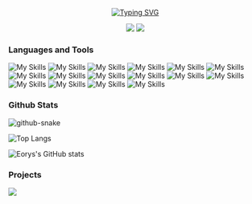 <p align="center">
 <a href="https://git.io/typing-svg"><img src="https://readme-typing-svg.demolab.com?font=Pacifico&size=30&duration=2500&pause=500&center=true&vCenter=true&width=435&lines=Hi+there+%F0%9F%91%8B;I+am+Eorys+%F0%9F%98%B8" alt="Typing SVG" /></a>
</p>

<p align="center">
  <a href="https://github.com/LiLittleCat"><img src="https://img.shields.io/badge/Always%20Be-Coding-blue?style=for-the-badge"/></a>
  <a href="https://github.com/LiLittleCat"><img src="https://komarev.com/ghpvc/?username=WhiteCells&color=brightgreen&style=for-the-badge"/></a>
</p>
<!--
<table border="0" align="center" cellspacing="0">
    <tr>
        <th>&nbsp;&nbsp;Property&nbsp;&nbsp;</th>
        <th colspan="8">Data</th>
    </tr>
    <tr>
        <th>&nbsp;&nbsp;&nbsp;&nbsp;&nbsp;&nbsp;&nbsp;&nbsp;&nbsp;&nbsp;&nbsp;&nbsp;&nbsp;&nbsp;&nbsp;&nbsp;Language&nbsp;&nbsp;&nbsp;&nbsp;&nbsp;&nbsp;&nbsp;&nbsp;&nbsp;&nbsp;&nbsp;&nbsp;&nbsp;&nbsp;&nbsp;&nbsp;</th>
        <td colspan="8">&nbsp;
            <img src="https://img.shields.io/badge/-C-cbe0fb?style=flat&logo=c&logoColor=008F8C">&nbsp;
            <img src="https://img.shields.io/badge/-C++-cbe0fb?style=flat&logo=cplusplus&logoColor=008F8C">&nbsp;
        </td>
    </tr>
    <tr>
        <th>&nbsp;&nbsp;&nbsp;IDE&nbsp;&nbsp;&nbsp;</th>
        <td colspan="8">&nbsp;
            <img src="https://img.shields.io/badge/-Visual%20Studio%20Code-cbe0fb?style=flat&logo=visualstudiocode&logoColor=21a4f1">&nbsp;
            <img src="https://img.shields.io/badge/-Visual%20Studio-cbe0fb?style=flat&logo=visualstudio&logoColor=654996">&nbsp;
            <img src="https://img.shields.io/badge/-Pycharm-cbe0fb?style=flat&logo=Pycharm">&nbsp;
        </td>
    </tr>
    <tr>
        <th>CI / CD</th>
        <td colspan="8">&nbsp;
            <img src="https://img.shields.io/badge/-Markdown-cbe0fb?style=flat&logo=Markdown&logoColor=blue">&nbsp;
            <img src="https://img.shields.io/badge/-Github-cbe0fb?style=flat&logo=Github&logoColor=black">&nbsp;
            <img src="https://img.shields.io/badge/-Git-cbe0fb?style=flat&logo=Git&logoColor=f15233">&nbsp;
        </td>
    </tr>
    <tr>
        <th>Databases</th>
        <td colspan="8">&nbsp;
            <img src="https://img.shields.io/badge/-MySql-cbe0fb?style=flat&logo=mysql&logoColor=024a6c">&nbsp;
        </td>
    </tr>
    <tr>
        <th>OS</th>
        <td colspan="8">&nbsp;
            <img src="https://img.shields.io/badge/-Windows-cbe0fb?style=flat&logo=windows&logoColor=007ec6">&nbsp;
            <img src="https://img.shields.io/badge/-Ubuntu-cbe0fb?style=flat&logo=ubuntu">&nbsp;
        </td>
    </tr>
</table>
-->
<!--
| Property | Data
|:--:|:--:|
| **Language**  ‏‏‏‏‏‏ ‏‏‏‏‏‏‏‏‏‏‏| ![](https://img.shields.io/badge/-C-cbe0fb?style=plastic&logo=c&logoColor=008F8C) ![C++ Badge](https://img.shields.io/badge/-C++-cbe0fb?style=plastic&logo=cplusplus&logoColor=008F8C) ![Python Badge](https://img.shields.io/badge/-Python-cbe0fb?style=plastic&logo=Python&logoColor=336d9d)   
| **IDE**    ‏‏‏‏‏‏‏‏   ‏ | ![Visual Studio Badge](https://img.shields.io/badge/-VSCode-cbe0fb?style=plastic&logo=visualstudiocode&logoColor=21a4f1) ![Visual Studio Badge](https://img.shields.io/badge/-VisualStudio-cbe0fb?style=plastic&logo=visualstudio&logoColor=654996) ![Pycharm Badge](https://img.shields.io/badge/-Pycharm-cbe0fb?style=plastic&logo=Pycharm) 
| **CI / CD**    | ![Markdown Badge](https://img.shields.io/badge/-Markdown-cbe0fb?style=plastic&logo=Markdown&logoColor=blue) ![Github Badge](https://img.shields.io/badge/-Github-cbe0fb?style=plastic&logo=Github&logoColor=black) ![git Badge](https://img.shields.io/badge/-Git-cbe0fb?style=plastic&logo=Git&logoColor=f15233)                                                                                                                                                                                                                                                                                                                                                                                                                                                                                                                                                                                                                                                                                                                                                                                                                                                                                                                                                                                                                                                                                                                                                                                                                                                                                                                                                                                    |
| **Databases**  | ![MySql Badge](https://img.shields.io/badge/-MySql-cbe0fb?style=plastic&logo=mysql&logoColor=024a6c)
| **OS**         | ![Windows badge](https://img.shields.io/badge/-Windows-white?style=plastic&logo=windows&logoColor=007ec6) ![](https://img.shields.io/badge/-Ubuntu-white?style=plastic&logo=ubuntu)
-->

### Languages and Tools

![My Skills](https://skillicons.dev/icons?i=c)
![My Skills](https://skillicons.dev/icons?i=cpp)
![My Skills](https://skillicons.dev/icons?i=js)
![My Skills](https://skillicons.dev/icons?i=py)
![My Skills](https://skillicons.dev/icons?i=java)
![My Skills](https://skillicons.dev/icons?i=git)
![My Skills](https://skillicons.dev/icons?i=vim)
![My Skills](https://skillicons.dev/icons?i=github)
![My Skills](https://skillicons.dev/icons?i=gitlab)
![My Skills](https://skillicons.dev/icons?i=godot)
![My Skills](https://skillicons.dev/icons?i=linux)
![My Skills](https://skillicons.dev/icons?i=docker)
![My Skills](https://skillicons.dev/icons?i=md)
![My Skills](https://skillicons.dev/icons?i=mysql)
![My Skills](https://skillicons.dev/icons?i=visualstudio)
![My Skills](https://skillicons.dev/icons?i=vscode)

### Github Stats
<!-- 贪吃蛇 -->
<picture>
  <source media="(prefers-color-scheme: dark)" srcset="https://cdn.jsdelivr.net/gh/WhiteCells/WhiteCells/profile-snake-contrib/github-contribution-grid-snake-dark.svg" />
  <source media="(prefers-color-scheme: light)" srcset="https://cdn.jsdelivr.net/gh/WhiteCells/WhiteCells/profile-snake-contrib/github-contribution-grid-snake.svg" />
  <img alt="github-snake" src="https://cdn.jsdelivr.net/gh/WhiteCells/WhiteCells/profile-snake-contrib/github-contribution-grid-snake-dark.svg" />
</picture>

<!--语言使用-->
![Top Langs](https://github-readme-stats.vercel.app/api/top-langs/?username=WhiteCells&langs_count=8&show_icons=true&bg_color=00000000&theme=bear&hide=batchfile,html&hide_border=true)

<!-- github 提交等状态 -->
![Eorys's GitHub stats](https://github-readme-stats.vercel.app/api?username=WhiteCells&show_icons=true&bg_color=00000000&theme=bear&hide_border=true)

### Projects
<!--横向仓库  -->
<a href="https://github.com/WhiteCells/endless-note">
  <img align="center" src="https://github-readme-stats.vercel.app/api/pin/?username=WhiteCells&repo=endless-note&bg_color=00000000&theme=bear&hide_border=true" />
</a>
<!-- <a href="https://github.com/WhiteCells/WhiteCells.github.io">
  <img align="center" src="https://github-readme-stats.vercel.app/api/pin/?username=WhiteCells&repo=WhiteCells.github.io&bg_color=00000000&theme=bear" />
</a>
 -->
